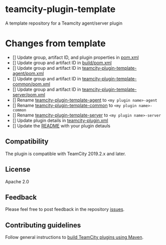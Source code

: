 # teamcity-plugin-template
A template repository for a Teamcity agent/server plugin

# Changes from template
- [] Update group, artifact ID, and plugin properties in [pom.xml](./pom.xml)
- [] Update group and artifact ID in [build/pom.xml](./build/pom.xml)
- [] Update group and artifact ID in [teamcity-plugin-template-agent/pom.xml](./teamcity-plugin-template-agent/pom.xml)
- [] Update group and artifact ID in [teamcity-plugin-template-common/pom.xml](./teamcity-plugin-template-common/pom.xml)
- [] Update group and artifact ID in [teamcity-plugin-template-server/pom.xml](./teamcity-plugin-template-server/pom.xml)
- [] Rename [teamcity-plugin-template-agent](./teamcity-plugin-template-agent) to `<my plugin name>-agent`
- [] Rename [teamcity-plugin-template-common](./teamcity-plugin-template-common) to `<my plugin name>-common`
- [] Rename [teamcity-plugin-template-server](./teamcity-plugin-template-server) to `<my plugin name>-server`
- [] Update plugin details in [teamcity-plugin.xml](./teamcity-plugin.xml)
- [] Update the [README](./README.md) with your plugin detauls

## Compatibility

The plugin is compatible with TeamCity 2019.2.x and later.

## License

Apache 2.0

## Feedback

Please feel free to post feedback in the repository [issues](https://youtrack.jetbrains.com/issues/TW).

## Contributing guidelines

Follow general instructions to [build TeamCity plugins using Maven](https://plugins.jetbrains.com/docs/teamcity/developing-plugins-using-maven.html).